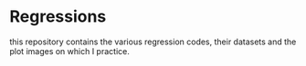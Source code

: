 # Regressions
this repository contains the various regression codes, their datasets and the plot images on which I practice.
